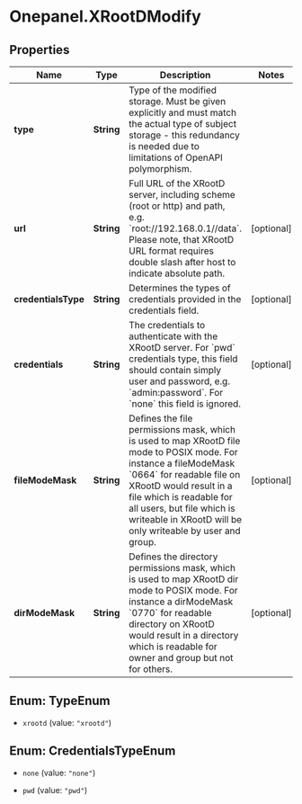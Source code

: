 # Onepanel.XRootDModify

## Properties
Name | Type | Description | Notes
------------ | ------------- | ------------- | -------------
**type** | **String** | Type of the modified storage. Must be given explicitly and must match the actual type of subject storage - this redundancy is needed due to limitations of OpenAPI polymorphism.  | 
**url** | **String** | Full URL of the XRootD server, including scheme (root or http) and path, e.g. &#x60;root://192.168.0.1//data&#x60;. Please note, that XRootD URL format requires double slash after host to indicate absolute path.  | [optional] 
**credentialsType** | **String** | Determines the types of credentials provided in the credentials field.  | [optional] 
**credentials** | **String** | The credentials to authenticate with the XRootD server. For &#x60;pwd&#x60; credentials type, this field should contain simply user and password, e.g. &#x60;admin:password&#x60;. For &#x60;none&#x60; this field is ignored.  | [optional] 
**fileModeMask** | **String** | Defines the file permissions mask, which is used to map XRootD file mode to POSIX mode. For instance a fileModeMask &#x60;0664&#x60; for readable file on XRootD would result in a file which is readable for all users, but file which is writeable in XRootD will be only writeable by user and group.  | [optional] 
**dirModeMask** | **String** | Defines the directory permissions mask, which is used to map XRootD dir mode to POSIX mode. For instance a dirModeMask &#x60;0770&#x60; for readable directory on XRootD would result in a directory which is readable for owner and group but not for others.  | [optional] 


<a name="TypeEnum"></a>
## Enum: TypeEnum


* `xrootd` (value: `"xrootd"`)




<a name="CredentialsTypeEnum"></a>
## Enum: CredentialsTypeEnum


* `none` (value: `"none"`)

* `pwd` (value: `"pwd"`)




